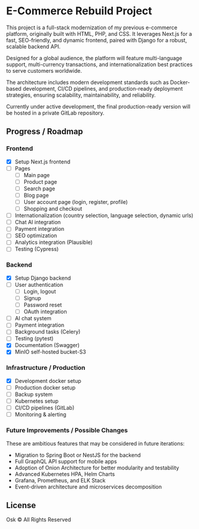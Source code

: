# E-Commerce Rebuild Project

This project is a full-stack modernization of my previous e-commerce platform, originally built with HTML, PHP, and CSS. It leverages Next.js for a fast, SEO-friendly, and dynamic frontend, paired with Django for a robust, scalable backend API.

Designed for a global audience, the platform will feature multi-language support, multi-currency transactions, and internationalization best practices to serve customers worldwide.

The architecture includes modern development standards such as Docker-based development, CI/CD pipelines, and production-ready deployment strategies, ensuring scalability, maintainability, and reliability.

Currently under active development, the final production-ready version will be hosted in a private GitLab repository.

## Progress / Roadmap

### Frontend
- [x] Setup Next.js frontend
- [ ] Pages
    - [ ] Main page
    - [ ] Product page
    - [ ] Search page
    - [ ] Blog page
    - [ ] User account page (login, register, profile)
    - [ ] Shopping and checkout
- [ ] Internationalization (country selection, language selection, dynamic urls)
- [ ] Chat AI integration
- [ ] Payment integration
- [ ] SEO optimization
- [ ] Analytics integration (Plausible)
- [ ] Testing (Cypress)

### Backend
- [x] Setup Django backend
- [ ] User authentication
    - [ ] Login, logout
    - [ ] Signup
    - [ ] Password reset
    - [ ] OAuth integration
- [ ] AI chat system
- [ ] Payment integration
- [ ] Background tasks (Celery)
- [ ] Testing (pytest)
- [x] Documentation (Swagger)
- [x] MinIO self-hosted bucket-S3

### Infrastructure / Production
- [x] Development docker setup
- [ ] Production docker setup
- [ ] Backup system
- [ ] Kubernetes setup
- [ ] CI/CD pipelines (GitLab)
- [ ] Monitoring & alerting

### Future Improvements / Possible Changes

These are ambitious features that may be considered in future iterations:
- Migration to Spring Boot or NestJS for the backend
- Full GraphQL API support for mobile apps
- Adoption of Onion Architecture for better modularity and testability
- Advanced Kubernetes HPA, Helm Charts
- Grafana, Prometheus, and ELK Stack
- Event-driven architecture and microservices decomposition

## License
Osk © All Rights Reserved
